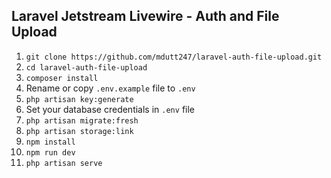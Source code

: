 ## Laravel Jetstream Livewire - Auth and File Upload
1. `git clone https://github.com/mdutt247/laravel-auth-file-upload.git`
2. `cd laravel-auth-file-upload`
3. `composer install`
4. Rename or copy `.env.example` file to `.env`
5. `php artisan key:generate`
6. Set your database credentials in `.env` file
7. `php artisan migrate:fresh`
8. `php artisan storage:link`
9. `npm install`
10. `npm run dev`
11. `php artisan serve`
